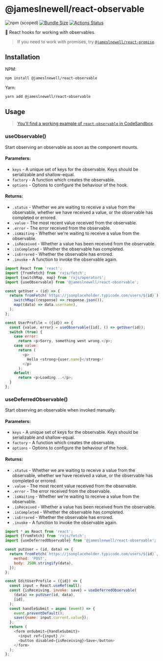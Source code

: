 # @jameslnewell/react-observable

![npm (scoped)](https://img.shields.io/npm/v/@jameslnewell/react-observable.svg)
[![Bundle Size](https://badgen.net/bundlephobia/minzip/@jameslnewell/react-observable)](https://bundlephobia.com/result?p=@jameslnewell/react-observable)
[![Actions Status](https://github.com/jameslnewell/react-observable/workflows/main/badge.svg)](https://github.com/jameslnewell/react-observable/actions)

🎣 React hooks for working with observables.

> If you need to work with promises, try [`@jameslnewell/react-promise`](https://github.com/jameslnewell/react-promise).

## Installation

NPM:

```bash
npm install @jameslnewell/react-observable
```

Yarn:

```bash
yarn add @jameslnewell/react-observable
```

## Usage

> [You'll find a working example of `react-observable` in CodeSandbox](https://codesandbox.io/s/jameslnewellreact-observable-sup96).

### useObservable()

Start observing an observable as soon as the component mounts.

#### Parameters:

- `keys` - A unique set of keys for the observable. Keys should be serializable and shallow-equal.
- `factory` - A function which creates the observable.
- `options` - Options to configure the behaviour of the hook.

#### Returns:

- `.status` - Whether we are waiting to receive a value from the observable, whether we have received a value, or the observable has completed or errored.
- `.value` - The most recent value received from the observable.
- `.error` - The error received from the observable.
- `.isWaiting` - Whether we're waiting to receive a value from the observable.
- `.isReceived` - Whether a value has been received from the observable.
- `.isCompleted` - Whether the observable has completed.
- `.isErrored` - Whether the observable has errored.
- `.invoke` - A function to invoke the observable again.

```js
import React from 'react';
import {fromFetch} from 'rxjs/fetch';
import {switchMap, map} from 'rxjs/operators';
import {useObservable} from '@jameslnewell/react-observable';

const getUser = (id) => {
  return fromFetch(`https://jsonplaceholder.typicode.com/users/${id}`).pipe(
    switchMap((response) => response.json()),
    map((data) => data.username),
  );
};

const UserProfile = ({id}) => {
  const {value, error} = useObservable([id], () => getUser(id));
  switch (true) {
    case error:
      return <p>Sorry, something went wrong.</p>;
    case value:
      return (
        <p>
          Hello <strong>{user.name}</strong>!
        </p>
      );
    default:
      return <p>Loading...</p>;
  }
};
```

### useDeferredObservable()

Start observing an observable when invoked manually.

#### Parameters:

- `keys` - A unique set of keys for the observable. Keys should be serializable and shallow-equal.
- `factory` - A function which creates the observable.
- `options` - Options to configure the behaviour of the hook.

#### Returns:

- `.status` - Whether we are waiting to receive a value from the observable, whether we have received a value, or the observable has completed or errored.
- `.value` - The most recent value received from the observable.
- `.error` - The error received from the observable.
- `.isWaiting` - Whether we're waiting to receive a value from the observable.
- `.isReceived` - Whether a value has been received from the observable.
- `.isCompleted` - Whether the observable has completed.
- `.isErrored` - Whether the observable has errored.
- `.invoke` - A function to invoke the observable again.

```js
import * as React from 'react';
import {fromFetch} from 'rxjs/fetch';
import {useDeferredObservable} from '@jameslnewell/react-observable';

const putUser = (id, data) => {
  return fromFetch(`https://jsonplaceholder.typicode.com/users/${id}`, {
    method: 'POST',
    body: JSON.stringify(data),
  });
};

const EditUserProfile = ({id}) => {
  const input = React.useRef(null);
  const {isReceiving, invoke: save} = useDeferredObservable(
    (data) => putUser(id, data),
    [id],
  );
  const handleSubmit = async (event) => {
    event.preventDefault();
    save({name: input.current.value});
  };
  return (
    <form onSubmit={handleSubmit}>
      <input ref={input} />
      <button disabled={isReceiving}>Save</button>
    </form>
  );
};
```
